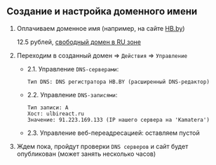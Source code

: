 ## Создание и настройка доменного имени

1. Оплачиваем доменное имя (например, на сайте [HB.by](https://hb.by))

   12.5 рублей, [свободный домен в RU зоне](http://ulbireact.ru)

2. Переходим в созданный домен => `Действия` => `Управление`

    * 2.1. Управление `DNS-серверами`:
      ```
      Тип DNS: DNS регистратора HB.BY (расширенный DNS-редактор)
      ```
 
   * 2.2. Управление `DNS-записями`:
     ```
     Тип записи: А
     Хост: ulbireact.ru
     Значение: 91.223.169.133 (IP нашего сервера на 'Kamatera')
     ```

   * 2.3. Управление веб-переадресацией: оставляем пустой

3. Ждем пока, пройдут проверки `DNS серверов` и сайт будет опубликован (может занять несколько часов)
